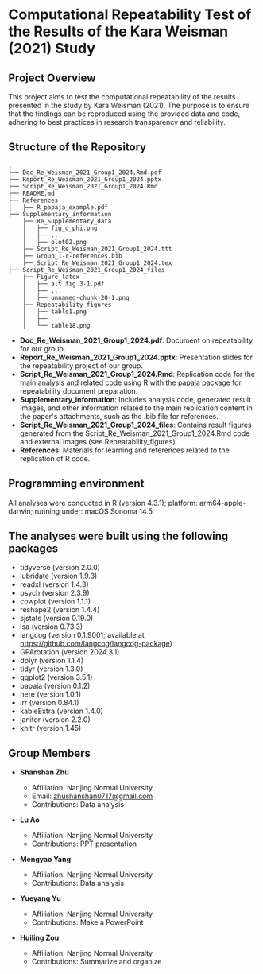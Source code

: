 # Computational Repeatability Test of the Results of the Kara Weisman (2021) Study

## Project Overview

This project aims to test the computational repeatability of the results presented in the study by Kara Weisman (2021). The purpose is to ensure that the findings can be reproduced using the provided data and code, adhering to best practices in research transparency and reliability.
      
## Structure of the Repository

```plaintext
.
├── Doc_Re_Weisman_2021_Group1_2024.Rmd.pdf
├── Report_Re_Weisman_2021_Group1_2024.pptx
├── Script_Re_Weisman_2021_Group1_2024.Rmd
├── README.md
├── References
│   ├── R_papaja_example.pdf
├── Supplementary_information
    ├── Re_Supplementary_data
    │   ├── fig_d_phi.png
    │   ├── ...
    │   ├── plot02.png
    ├── Script_Re_Weisman_2021_Group1_2024.ttt
    ├── Group_1-r-references.bib
    ├── Script_Re_Weisman_2021_Group1_2024.tex
├── Script_Re_Weisman_2021_Group1_2024_files
    ├── Figure_latex
    │   ├── alt fig 3-1.pdf
    │   ├── ...
    │   ├── unnamed-chunk-20-1.png
    ├── Repeatability_figures
    │   ├── table1.png
    │   ├── ...  
    │   └── table18.png   

```

- **Doc_Re_Weisman_2021_Group1_2024.pdf**: Document on repeatability for our group.
- **Report_Re_Weisman_2021_Group1_2024.pptx**: Presentation slides for the repeatability project of our group.
- **Script_Re_Weisman_2021_Group1_2024.Rmd**: Replication code for the main analysis and related code using R with the papaja package for repeatability document preparation.
- **Supplementary_information**: Includes analysis code, generated result images, and other information related to the main replication content in the paper's attachments, such as the .bib file for references.
- **Script_Re_Weisman_2021_Group1_2024_files**: Contains result figures generated from the Script_Re_Weisman_2021_Group1_2024.Rmd code and external images (see Repeatability_figures).
- **References**: Materials for learning and references related to the replication of R code.

## Programming environment

All analyses were conducted in R (version 4.3.1); platform: arm64-apple-darwin; running under: macOS Sonoma 14.5.

## The analyses were built using the following packages

- tidyverse (version 2.0.0)
- lubridate (version 1.9.3)
- readxl (version 1.4.3)
- psych (version 2.3.9)
- cowplot (version 1.1.1)
- reshape2 (version 1.4.4)
- sjstats (version 0.19.0)
- lsa (version 0.73.3)
- langcog (version 0.1.9001; available at https://github.com/langcog/langcog-package)
- GPArotation (version 2024.3.1)
- dplyr (version 1.1.4)
- tidyr (version 1.3.0)
- ggplot2 (version 3.5.1)
- papaja (version 0.1.2)
- here (version 1.0.1)
- irr (version 0.84.1)
- kableExtra (version 1.4.0)
- janitor (version 2.2.0)
- knitr (version 1.45)

## Group Members

- **Shanshan Zhu**
  - Affiliation: Nanjing Normal University
  - Email: zhushanshan0717@gmail.com
  - Contributions: Data analysis
  
- **Lu Ao**
  - Affiliation: Nanjing Normal University
  - Contributions: PPT presentation
  
- **Mengyao Yang**
  - Affiliation: Nanjing Normal University
  - Contributions: Data analysis
  
- **Yueyang Yu**
  - Affiliation: Nanjing Normal University
  - Contributions: Make a PowerPoint
  
- **Huiling Zou**
  - Affiliation: Nanjing Normal University
  - Contributions: Summarize and organize
